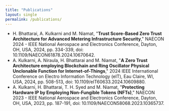 ```yaml
---
title: "Publications"
layout: single
permalink: /publications/
---
```


- H. Bhattarai, A. Kulkarni and M. Niamat, "**Trust Score-Based Zero Trust Architecture for Advanced Metering Infrastructure Security**," NAECON 2024 - IEEE National Aerospace and Electronics Conference, Dayton, OH, USA, 2024, pp. 334-339, doi: 10.1109/NAECON61878.2024.10670642.   
- A. Kulkarni, A. Niraula, H. Bhattarai and M. Niamat, "**A Zero Trust Architecture employing Blockchain and Ring Oscillator Physical Unclonable Function for Internet-of-Things**," 2024 IEEE International Conference on Electro Information Technology (eIT), Eau Claire, WI, USA, 2024, pp. 508-513, doi: 10.1109/eIT60633.2024.10609880.
- A. Kulkarni, H. Bhattarai, T. H. Syed and M. Niamat, "**Protecting Hardware IP by Employing Non-Fungible Tokens (NFTs)**," NAECON 2023 - IEEE National Aerospace and Electronics Conference, Dayton, OH, USA, 2023, pp. 187-191, doi: 10.1109/NAECON58068.2023.10365737.
